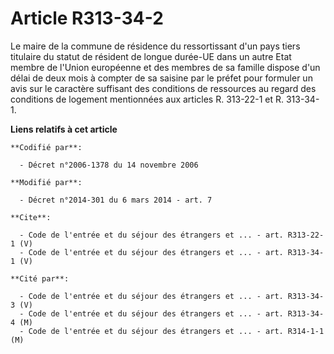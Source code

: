# Article R313-34-2

Le maire de la commune de résidence du ressortissant d'un pays tiers titulaire du statut de résident de longue durée-UE dans
un autre Etat membre de l'Union européenne et des membres de sa famille dispose d'un délai de deux mois à compter de sa
saisine par le préfet pour formuler un avis sur le caractère suffisant des conditions de ressources au regard des conditions
de logement mentionnées aux articles R. 313-22-1 et R. 313-34-1.

**Liens relatifs à cet article**

	**Codifié par**:

	  - Décret n°2006-1378 du 14 novembre 2006

	**Modifié par**:

	  - Décret n°2014-301 du 6 mars 2014 - art. 7

	**Cite**:

	  - Code de l'entrée et du séjour des étrangers et ... - art. R313-22-1 (V)
	  - Code de l'entrée et du séjour des étrangers et ... - art. R313-34-1 (V)

	**Cité par**:

	  - Code de l'entrée et du séjour des étrangers et ... - art. R313-34-3 (V)
	  - Code de l'entrée et du séjour des étrangers et ... - art. R313-34-4 (M)
	  - Code de l'entrée et du séjour des étrangers et ... - art. R314-1-1 (M)
